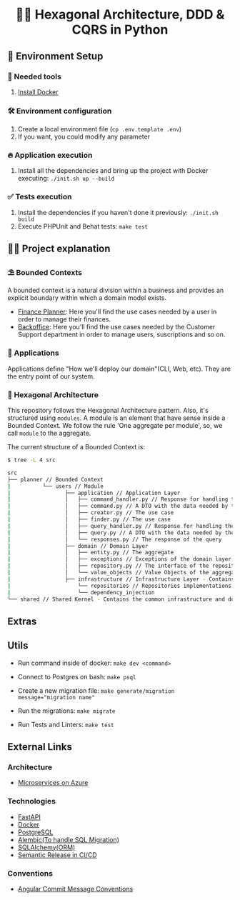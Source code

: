 <h1 align="center">
  🐍🎯 Hexagonal Architecture, DDD & CQRS in Python
</h1>

## 🙌 Environment Setup

### 🐳 Needed tools

1. [Install Docker](https://www.docker.com/get-started)

### 🛠️ Environment configuration

1. Create a local environment file (`cp .env.template .env`)
2. If you want, you could modify any parameter

### 🔥 Application execution

1. Install all the dependencies and bring up the project with Docker executing: `./init.sh up --build`

### ✅ Tests execution

1. Install the dependencies if you haven't done it previously: `./init.sh build`
2. Execute PHPUnit and Behat tests: `make test`

## 👩‍🏫 Project explanation

### ⛱️ Bounded Contexts

A bounded context is a natural division within a business and provides an explicit boundary within which a domain model exists.

- [Finance Planner](src/planner): Here you'll find the use cases needed by a user in order to manage their finances.
- [Backoffice](src/backoffice): Here you'll find the use cases needed by the Customer Support department in order to manage users, suscriptions and so on.

### 📱 Applications

Applications define "How we'll deploy our domain"(CLI, Web, etc). They are the entry point of our system.

### 🎯 Hexagonal Architecture

This repository follows the Hexagonal Architecture pattern. Also, it's structured using `modules`. A module is an element that have sense inside a Bounded Context. We follow the rule 'One aggregate per module', so, we call `module` to the aggregate.

The current structure of a Bounded Context is:

```bash
$ tree -L 4 src

src
├── planner // Bounded Context
|          └── users // Module
|                 ├── application // Application Layer
|                 │   ├── command_handler.py // Response for handling the command, initialize valueObjects and call the use case. This is the entry point of the application layer, dont return anything
|                 │   ├── command.py // A DTO with the data needed by the use case
|                 │   ├── creator.py // The use case
|                 │   ├── finder.py // The use case
|                 │   ├── query_handler.py // Response for handling the query, initialize valueObjects and call the use case. This is the entry point of the application layer, return the response(only with pimitives)
|                 │   ├── query.py // A DTO with the data needed by the use case
|                 │   └── responses.py // The response of the query
|                 ├── domain // Domain Layer
|                 │   ├── entity.py // The aggregate
|                 │   ├── exceptions // Exceptions of the domain layer
|                 │   ├── repository.py // The interface of the repository
|                 │   └── value_objects // Value Objects of the aggregate. Contains the business logic and the validation of the data
|                 ├── infrastructure // Infrastructure Layer - Contains the implementation of the interfaces defined in the domain layer
|                     └── repositories // Repositories implementations
|                     └── dependency_injection
└── shared // Shared Kernel - Contains the common infrastructure and domain shared between the different Bounded Contexts
```

## Extras

## Utils

- Run command inside of docker: `make dev <command>`

- Connect to Postgres on bash: `make psql`

- Create a new migration file: `make generate/migration message="migration name"`

- Run the migrations: `make migrate`

- Run Tests and Linters: `make test`

## External Links

### Architecture

- [Microservices on Azure](https://learn.microsoft.com/en-us/azure/architecture/microservices)

### Technologies

- [FastAPI](https://fastapi.tiangolo.com/)
- [Docker](https://www.docker.com/)
- [PostgreSQL](https://www.postgresql.org/)
- [Alembic(To handle SQL Migration)](https://alembic.sqlalchemy.org/en/latest/)
- [SQLAlchemy(ORM)](https://www.sqlalchemy.org/)
- [Semantic Release in CI/CD](https://github.com/go-semantic-release/action)

### Conventions

- [Angular Commit Message Conventions](https://github.com/angular/angular/blob/main/CONTRIBUTING.md#-commit-message-format)
